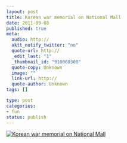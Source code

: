 ```yaml
--- 
layout: post
title: Korean war memorial on National Mall
date: 2011-09-08
published: true
meta: 
  audio: http://
  aktt_notify_twitter: "no"
  quote-url: http://
  _edit_last: "1"
  _thumbnail_id: "910060300"
  quote-copy: Unknown
  image: ""
  link-url: http://
  quote-author: Unknown
tags: []

type: post
categories: 
- fun
status: publish
---
```



[![](http://media.eick.us/2011/09/2011-09-05-at-13-44-47-500x333.jpg "Korean war memorial on National Mall")](http://media.eick.us/2011/09/2011-09-05-at-13-44-47.jpg)
